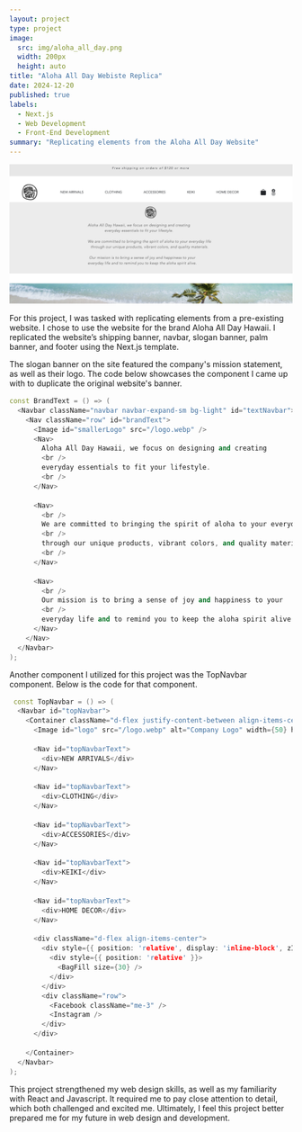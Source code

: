 ```yaml
---
layout: project
type: project
image: 
  src: img/aloha_all_day.png
  width: 200px
  height: auto
title: "Aloha All Day Webiste Replica"
date: 2024-12-20
published: true
labels:
  - Next.js
  - Web Development
  - Front-End Development
summary: "Replicating elements from the Aloha All Day Website"
---
```


<div class="text-center p-4">
  <img width="600px" class="rounded mx-auto d-block" src="../img/aloha_all_day.png">
</div>

For this project, I was tasked with replicating elements from a pre-existing website. I chose to use the website for the brand Aloha All Day Hawaii. I replicated the website’s shipping banner, navbar, slogan banner, palm banner, and footer using the Next.js template. 


The slogan banner on the site featured the company's mission statement, as well as their logo. The code below showcases the component I came up with to duplicate the original website's banner. 

```cpp
const BrandText = () => (
  <Navbar className="navbar navbar-expand-sm bg-light" id="textNavbar">
    <Nav className="row" id="brandText">
      <Image id="smallerLogo" src="/logo.webp" />
      <Nav>
        Aloha All Day Hawaii, we focus on designing and creating
        <br />
        everyday essentials to fit your lifestyle.
        <br />
      </Nav>

      <Nav>
        <br />
        We are committed to bringing the spirit of aloha to your everyday life
        <br />
        through our unique products, vibrant colors, and quality materials.
        <br />
      </Nav>

      <Nav>
        <br />
        Our mission is to bring a sense of joy and happiness to your
        <br />
        everyday life and to remind you to keep the aloha spirit alive.
      </Nav>
    </Nav>
  </Navbar>
);
```

Another component I utilized for this project was the TopNavbar component. Below is the code for that component. 
```cpp
 const TopNavbar = () => (
  <Navbar id="topNavbar">
    <Container className="d-flex justify-content-between align-items-center">
      <Image id="logo" src="/logo.webp" alt="Company Logo" width={50} height={50} />

      <Nav id="topNavbarText">
        <div>NEW ARRIVALS</div>
      </Nav>

      <Nav id="topNavbarText">
        <div>CLOTHING</div>
      </Nav>

      <Nav id="topNavbarText">
        <div>ACCESSORIES</div>
      </Nav>

      <Nav id="topNavbarText">
        <div>KEIKI</div>
      </Nav>

      <Nav id="topNavbarText">
        <div>HOME DECOR</div>
      </Nav>

      <div className="d-flex align-items-center">
        <div style={{ position: 'relative', display: 'inline-block', zIndex: 1 }}>
          <div style={{ position: 'relative' }}>
            <BagFill size={30} />
          </div>
        </div>
        <div className="row">
          <Facebook className="me-3" />
          <Instagram />
        </div>
      </div>

    </Container>
  </Navbar>
);
```

This project strengthened my web design skills, as well as my familiarity with React and Javascript. It required me to pay close attention to detail, which both challenged and excited me. Ultimately, I feel this project better prepared me for my future in web design and development. 
